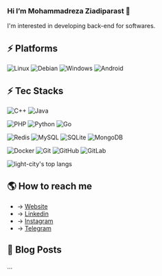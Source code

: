 ###  Hi I’m Mohammadreza Ziadiparast 👋

I'm interested in developing back-end for softwares.

<!---
ziadiparast/ziadiparast is a ✨ special ✨ repository because its `README.md` (this file) appears on your GitHub profile.
You can click the Preview link to take a look at your changes.
--->

## ⚡ Platforms

![Linux](https://img.shields.io/badge/Linux-FCC624?style=for-the-badge&logo=linux&logoColor=black)
![Debian](https://img.shields.io/badge/Debian-ffffff?style=for-the-badge&logo=debian&logoColor=purple)
![Windows](https://img.shields.io/badge/Windows-0078D6?style=for-the-badge&logo=windows&logoColor=white)
![Android](https://img.shields.io/badge/Android-3DDC84?style=for-the-badge&logo=android&logoColor=white)


## ⚡ Tec Stacks

![C++](https://img.shields.io/badge/-C++-00599C?style=flat-square&logo=c)
![Java](https://img.shields.io/badge/-java-E34A86?style=flat-square&logo=oracle)

![PHP](https://img.shields.io/badge/-PHP-00599C?style=flat-square&logo=PHP&logoColor=white)
![Python](https://img.shields.io/badge/-Python-3776AB?style=flat-square&logo=Python&logoColor=FFD744)
![Go](https://img.shields.io/badge/-go-%23E44D27?style=flat-square&logo=go&logoColor=ffffff)

![Redis](https://img.shields.io/badge/-Redis-red?style=flat-square&logo=Redis&logoColor=ffffff)
![MySQL](https://img.shields.io/badge/-MySQL-3E6E93?style=flat-square&logo=MySQL&logoColor=ffffff)
![SQLite](https://img.shields.io/badge/-SQLite-black?style=flat-square&logo=sqlite)
![MongoDB](https://img.shields.io/badge/-MongoDB-black?style=flat-square&logo=MongoDB)

![Docker](https://img.shields.io/badge/-docker-blue?style=flat-square&logo=docker&logoColor=ffffff)
![Git](https://img.shields.io/badge/-Git-black?style=flat-square&logo=git)
![GitHub](https://img.shields.io/badge/-GitHub-181717?style=flat-square&logo=github)
![GitLab](https://img.shields.io/badge/-GitLab-FCA121?style=flat-square&logo=gitlab)

<p align='left'>
  <img align="top" src="https://github-readme-stats.vercel.app/api/top-langs/?username=ziadiparast&bg_color=071A2C&line_height=20&text_color=FFFFFF" alt="light-city's top langs"/>
</p>

## 🌎 How to reach me

- -> [Website](https://ziadiparast.ir)
- -> [Linkedin](https://ir.linkedin.com/in/ziadiparast)
- -> [Instagram](https://instagram.com/ziadiparast)
- -> [Telegram](https://t.me/HW468278)

## 🚀 Blog Posts

...




